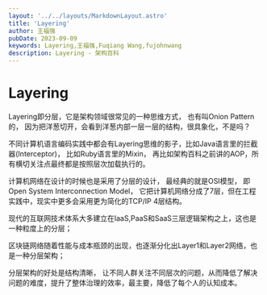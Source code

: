```yaml
---
layout: '../../layouts/MarkdownLayout.astro'
title: 'Layering'
author: 王福强
pubDate: 2023-09-09
keywords: Layering,王福强,Fuqiang Wang,fujohnwang
description: Layering - 架构百科
---
```


# Layering

Layering即分层，它是架构领域很常见的一种思维方式， 也有叫Onion Pattern的， 因为把洋葱切开，会看到洋葱内部一层一层的结构，很具象化，不是吗？

不同计算机语言编码实践中都会有Layering思维的影子，比如Java语言里的拦截器(Interceptor)， 比如Ruby语言里的Mixin， 再比如架构百科之前讲的AOP，所有横切关注点最终都是按照层次加载执行的。

计算机网络在设计的时候也是采用了分层的设计， 最经典的就是OSI模型， 即Open System Interconnection Model， 它把计算机网络分成了7层，但在工程实践中，现实中更多会采用更为简化的TCP/IP 4层结构。

现代的互联网技术体系大多建立在IaaS,PaaS和SaaS三层逻辑架构之上，这也是一种粒度上的分层；

区块链网络随着性能与成本瓶颈的出现，也逐渐分化出Layer1和Layer2网络，也是一种分层架构；

分层架构的好处是结构清晰， 让不同人群关注不同层次的问题，从而降低了解决问题的难度，提升了整体治理的效率，最主要，降低了每个人的认知成本。